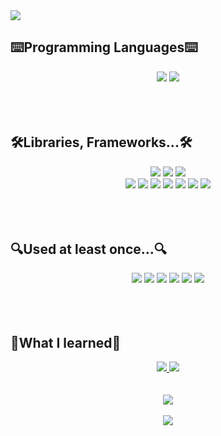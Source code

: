 <img src="https://capsule-render.vercel.app/api?type=waving&color=D9EFCC&height=300&section=header&text=Welcome!&fontSize=70&desc=Jiwoon's%20GitHub&descAlign=60&descAlignY=65&animation=fadeIn" />


## ⌨️Programming Languages⌨️ 
<div align=center> 
  <img src="https://img.shields.io/badge/JavaScript-F7DF1E?style=for-the-badge&logo=javascript&logoColor=black">
  <img src="https://img.shields.io/badge/TypeScript-3178C6?style=for-the-badge&logo=TypeScript&logoColor=black">
</div>

<br>
<br>
<br>

## 🛠Libraries, Frameworks...🛠
<div align=center> 
  <img src="https://img.shields.io/badge/React-61DAFB?style=for-the-badge&logo=React&logoColor=black">
  <img src="https://img.shields.io/badge/CSS3-1572B6?style=for-the-badge&logo=css3&logoColor=white">
  <img src="https://img.shields.io/badge/Create React App-09D3AC?style=for-the-badge&logo=Create React App&logoColor=black">
  <br>
   <img src="https://img.shields.io/badge/styled--components-DB7093?style=for-the-badge&logo=styled-components&logoColor=white">
  <img src="https://img.shields.io/badge/HTML5-E34F26?style=for-the-badge&logo=html5&logoColor=white">
  <img src="https://img.shields.io/badge/React Router-CA4245?style=for-the-badge&logo=React Router&logoColor=white">
  <img src="https://img.shields.io/badge/React Query-FF4154?style=for-the-badge&logo=React Query&logoColor=white">
  <img src="https://img.shields.io/badge/Redux-764ABC?style=for-the-badge&logo=Redux&logoColor=white">
  <img src="https://img.shields.io/badge/Redux Toolkit-764ABC?style=for-the-badge&logo=Redux&logoColor=white"/>
  <img src="https://img.shields.io/badge/Axios-5A29E4?style=for-the-badge&logo=Axios&logoColor=white">
</div>

<br>
<br>
<br>

## 🔍Used at least once...🔍
<div align=center>
  <img src="https://img.shields.io/badge/Figma-F24E1E?style=for-the-badge&logo=figma&logoColor=white">
  <img src="https://img.shields.io/badge/MongoDB-4EA94B?style=for-the-badge&logo=mongodb&logoColor=white">
  <img src="https://img.shields.io/badge/Node.js-43853D?style=for-the-badge&logo=node.js&logoColor=white">
  <img src="https://img.shields.io/badge/Python-3776AB?style=for-the-badge&logo=python&logoColor=white">
  <img src="https://img.shields.io/badge/Express.js-404D59?style=for-the-badge">
  <img src="https://img.shields.io/badge/Vercel-000000?style=for-the-badge&logo=vercel&logoColor=white">
</div> 

<br>
<br>
<br>

## 📒What I learned📒
<div align=center>
    <a href="버튼을 눌렀을 때 이동할 링크" target="_blank">
    <img src="https://img.shields.io/badge/Tistory-FF5722?style=for-the-badge&logoColor=white"/>
  </a>
  <a href="버튼을 눌렀을 때 이동할 링크" target="_blank">
    <img src="https://img.shields.io/badge/Notion-000000?style=for-the-badge&logo=notion&logoColor=white"/>
  </a>
</div> 

<br>
<br>




<div align=center> 
  <img src="https://github-readme-stats.vercel.app/api?username=MildColor&theme=merko&bg_color==25,fff,E7F5DF,daf0a8">
  <br>
  <br>
   <img src="https://github-readme-stats.vercel.app/api/top-langs/?username=MildColor">
</div>



